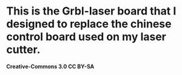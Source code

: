 # This is the Grbl-laser board that I designed to replace the chinese control board used on my laser cutter.

**Creative-Commons 3.0 CC BY-SA**

